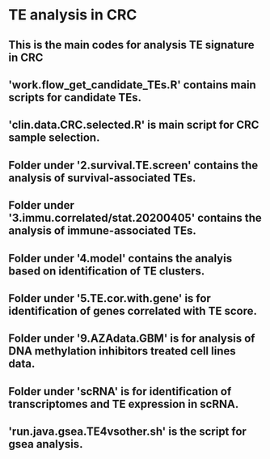 # TE analysis in CRC
## This is the main codes for analysis TE signature in CRC
## 'work.flow_get_candidate_TEs.R' contains main scripts for candidate TEs.
## 'clin.data.CRC.selected.R' is main script for CRC sample selection.
## Folder under '2.survival.TE.screen' contains the analysis of survival-associated TEs.
## Folder under '3.immu.correlated/stat.20200405' contains the analysis of immune-associated TEs.
## Folder under '4.model' contains the analyis based on identification of TE clusters.
## Folder under '5.TE.cor.with.gene' is for identification of genes correlated with TE score.
## Folder under '9.AZAdata.GBM' is for analysis of DNA methylation inhibitors treated cell lines data.
## Folder under 'scRNA' is for identification of transcriptomes and TE expression in scRNA.
## 'run.java.gsea.TE4vsother.sh' is the script for gsea analysis.
